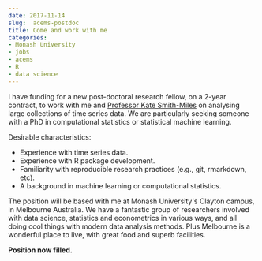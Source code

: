 ```yaml
---
date: 2017-11-14
slug:  acems-postdoc
title: Come and work with me
categories:
- Monash University
- jobs
- acems
- R
- data science
---
```


I have funding for a new post-doctoral research fellow, on a 2-year contract, to work with me and [Professor Kate Smith-Miles](http://katesmithmiles.wixsite.com/home) on analysing large collections of time series data. We are particularly seeking someone with a PhD in computational statistics or statistical machine learning.

Desirable characteristics:

 * Experience with time series data.
 * Experience with R package development.
 * Familiarity with reproducible research practices (e.g., git, rmarkdown, etc).
 * A background in machine learning or computational statistics.

The position will be based with me at Monash University's Clayton campus, in Melbourne Australia. We have a fantastic group of researchers involved with data science, statistics and econometrics in various ways, and all doing cool things with modern data analysis methods. Plus Melbourne is a wonderful place to live, with great food and superb facilities.

**Position now filled.**
